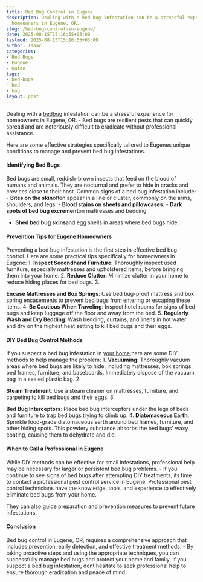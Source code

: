 ```yaml
---
title: Bed Bug Control in Eugene
description: Dealing with a bed bug infestation can be a stressful experience for
  homeowners in Eugene, OR.
slug: /bed-bug-control-in-eugene/
date: 2025-08-15T15:16:55+03:00
lastmod: 2025-08-15T15:16:55+03:00
author: Isaac
categories:
- Bed Bugs
- Eugene
- Guide
tags:
- bed-bugs
- bed
- bug
layout: post
---
```

Dealing with a [bed](https://pestpolicy.com/bed-bug-bites-vs-mosquito-bites/)[bug](https://pestpolicy.com/bed-bug-bites-vs-other-bites/) infestation can be a stressful experience for homeowners in Eugene, OR. - Bed bugs are resilient pests that can quickly spread and are notoriously difficult to eradicate without professional assistance.

Here are some effective strategies specifically tailored to Eugenes unique conditions to manage and prevent bed bug infestations.

####  Identifying Bed Bugs

Bed bugs are small, reddish-brown insects that feed on the blood of humans and animals. They are nocturnal and prefer to hide in cracks and crevices close to their host. Common signs of a bed bug infestation include: - **Bites on the skin**often appear in a line or cluster, commonly on the arms, shoulders, and legs. - **Blood stains on sheets and pillowcases**. - **Dark spots of bed bug excrement**on mattresses and bedding.

- **Shed bed bug skins**and egg shells in areas where bed bugs hide.

####  Prevention Tips for Eugene Homeowners

Preventing a bed bug infestation is the first step in effective bed bug control. Here are some practical tips specifically for homeowners in Eugene: 1. **Inspect Secondhand Furniture**: Thoroughly inspect used furniture, especially mattresses and upholstered items, before bringing them into your home. 2. **Reduce Clutter**: Minimize clutter in your home to reduce hiding places for bed bugs. 3.

**Encase Mattresses and Box Springs**: Use bed bug-proof mattress and box spring encasements to prevent bed bugs from entering or escaping these items. 4. **Be Cautious When Traveling**: Inspect hotel rooms for signs of bed bugs and keep luggage off the floor and away from the bed. 5. **Regularly Wash and Dry Bedding**: Wash bedding, curtains, and linens in hot water and dry on the highest heat setting to kill bed bugs and their eggs.

####  DIY Bed Bug Control Methods

If you suspect a bed bug infestation in [your home](https://pestpolicy.com/hendricks-park/),here are some DIY methods to help manage the problem: 1. **Vacuuming**: Thoroughly vacuum areas where bed bugs are likely to hide, including mattresses, box springs, bed frames, furniture, and baseboards. Immediately dispose of the vacuum bag in a sealed plastic bag. 2.

**Steam Treatment**: Use a steam cleaner on mattresses, furniture, and carpeting to kill bed bugs and their eggs. 3.

**Bed Bug Interceptors**: Place bed bug interceptors under the legs of beds and furniture to trap bed bugs trying to climb up. 4. **Diatomaceous Earth**: Sprinkle food-grade diatomaceous earth around bed frames, furniture, and other hiding spots. This powdery substance absorbs the bed bugs' waxy coating, causing them to dehydrate and die.

####  When to Call a Professional in Eugene

While DIY methods can be effective for small infestations, professional help may be necessary for larger or persistent bed bug problems. - If you continue to see signs of bed bugs after attempting DIY treatments, its time to contact a professional pest control service in Eugene. Professional pest control technicians have the knowledge, tools, and experience to effectively eliminate bed bugs from your home.

They can also guide preparation and prevention measures to prevent future infestations.

####  Conclusion

Bed bug control in Eugene, OR, requires a comprehensive approach that includes prevention, early detection, and effective treatment methods. - By taking proactive steps and using the appropriate techniques, you can successfully manage bed bugs and protect your home and family. If you suspect a bed bug infestation, dont hesitate to seek professional help to ensure thorough eradication and peace of mind.
